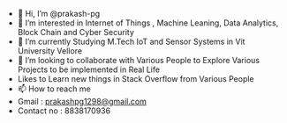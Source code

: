 - 👋 Hi, I’m @prakash-pg
- 👀 I’m interested in Internet of Things , Machine Leaning, Data Analytics, Block Chain and Cyber Security 
- 🌱 I’m currently Studying M.Tech IoT and Sensor Systems in Vit University Vellore
- 💞️ I’m looking to collaborate with Various People to Explore Various Projects to be implemented in Real Life
- Likes to Learn new things in Stack Overflow from Various People
- 📫 How to reach me 
- Gmail : prakashpg1298@gmail.com
- Contact no : 8838170936
<!---
prakash-pg/prakash-pg is a ✨ special ✨ repository because its `README.md` (this file) appears on your GitHub profile.
You can click the Preview link to take a look at your changes.
--->
